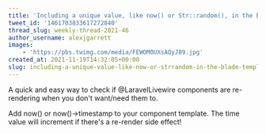 ```yaml
---
title: 'Including a unique value, like now() or Str::random(), in the Blade template of a Livewire component is a great way to check if that part of the DOM is getting re-rendered'
tweet_id: '1461703833617272840'
thread_slug: weekly-thread-2021-46
author_username: alexjgarrett
images:
    - 'https://pbs.twimg.com/media/FEWOM0UXsAQyJ89.jpg'
created_at: 2021-11-19T14:32:05+00:00
slug: including-a-unique-value-like-now-or-strrandom-in-the-blade-template-of-a-livewire-component-is-a-great-way-to-check-if-that-part-of-the-dom-is-getting-re-rendered
---
```

A quick and easy way to check if @LaravelLivewire components are re-rendering when you don't want/need them to.

Add now() or now()-&gt;timestamp to your component template. The time value will increment if there's a re-render side effect!